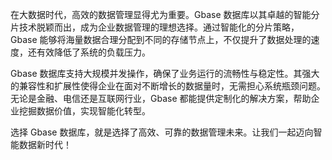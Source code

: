 在大数据时代，高效的数据管理显得尤为重要。Gbase 数据库以其卓越的智能分片技术脱颖而出，成为企业数据管理的理想选择。通过智能化的分片策略，Gbase 能够将海量数据合理分配到不同的存储节点上，不仅提升了数据处理的速度，还有效降低了系统的负载压力。

Gbase 数据库支持大规模并发操作，确保了业务运行的流畅性与稳定性。其强大的兼容性和扩展性使得企业在面对不断增长的数据量时，无需担心系统瓶颈问题。无论是金融、电信还是互联网行业，Gbase 都能提供定制化的解决方案，帮助企业挖掘数据价值，实现智能化转型。

选择 Gbase 数据库，就是选择了高效、可靠的数据管理未来。让我们一起迈向智能数据新时代！